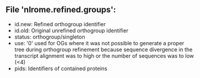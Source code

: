 ## File 'nlrome.refined.groups':
- id.new: Refined orthogroup identifier
- id.old: Original unrefined orthogroup identifier
- status: orthogroup/singleton
- use: '0' used for OGs where it was not possible to generate a proper tree during orthogroup refinement because sequence divergence in the transcript alignment was to high or the number of sequences was to low (<4)
- pids: Identifiers of contained proteins
